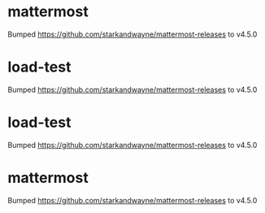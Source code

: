 
# mattermost
Bumped https://github.com/starkandwayne/mattermost-releases to v4.5.0

# load-test
Bumped https://github.com/starkandwayne/mattermost-releases to v4.5.0

# load-test
Bumped https://github.com/starkandwayne/mattermost-releases to v4.5.0

# mattermost
Bumped https://github.com/starkandwayne/mattermost-releases to v4.5.0
